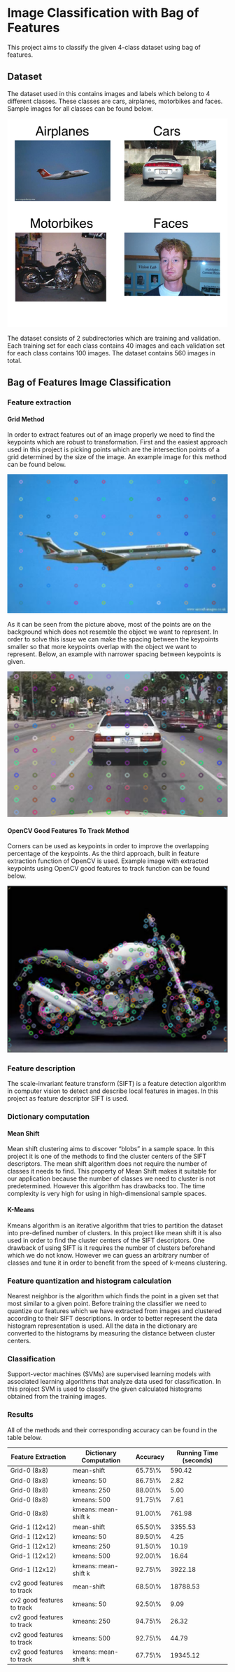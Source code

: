 # Image Classification with Bag of Features

This project aims to classify the given 4-class dataset using bag of features.

## Dataset

The dataset used in this contains images and labels which belong to 4 different classes. 
These classes are cars, airplanes, motorbikes and faces. Sample images for all classes can be found below.

![Example 1](readme_assets/dataset_sample.png)

The dataset consists of 2 subdirectories which are training and validation. Each training set for each class 
contains 40 images and each validation set for each class contains 100 images. The dataset contains 560 images in total.

## Bag of Features Image Classification

### Feature extraction
#### Grid Method
In order to extract features out of an image properly we need to find the keypoints which are robust to transformation. 
First and the easiest approach used in this project is picking points which are the intersection points of a grid 
determined by the size of the image. An example image for this method can be found below.

![Example 2](readme_assets/grid0.png)

As it can be seen from the picture above, most of the points are on the background which does not resemble the object 
we want to represent. In order to solve this issue we can make the spacing between the keypoints smaller so that more 
keypoints overlap with the object we want to represent. Below, an example with narrower spacing between keypoints is given.

![Example 1](readme_assets/grid1.png)

#### OpenCV Good Features To Track Method
Corners can be used as keypoints in order to improve the overlapping percentage of the keypoints. As the third approach, 
built in feature extraction function of OpenCV is used. Example image with extracted keypoints using OpenCV good 
features to track function can be found below.

![Example 1](readme_assets/GFTT.png)

### Feature description

The scale-invariant feature transform (SIFT) is a feature detection algorithm in computer vision to detect and 
describe local features in images. In this project as feature descriptor SIFT is used.

### Dictionary computation

#### Mean Shift
Mean shift clustering aims to discover “blobs” in a sample space. In this project it is one of the methods to find the 
cluster centers of the SIFT descriptors. The mean shift algorithm does not require the number of classes it needs to 
find. This property of Mean Shift makes it suitable for our application because the number of classes we need to cluster
 is not predetermined. However this algorithm has drawbacks too. The time complexity is very high for using in 
 high-dimensional sample spaces.

#### K-Means
Kmeans algorithm is an iterative algorithm that tries to partition the dataset into pre-defined number of clusters. 
In this project like mean shift it is also used in order to find the cluster centers of the SIFT descriptors. 
One drawback of using SIFT is it requires the number of clusters beforehand which we do not know. However we can guess 
an arbitrary number of classes and tune it in order to benefit from the speed of k-means clustering.

### Feature quantization and histogram calculation

Nearest neighbor is the algorithm which finds the point in a given set that most similar to a given point. 
Before training the classifier we need to quantize our features which we have extracted from images and clustered 
according to their SIFT descriptions. In order to better represent the data histogram representation is used. 
All the data in the dictionary are converted to the histograms by measuring the distance between cluster centers.
 
### Classification

Support-vector machines (SVMs) are supervised learning models with associated learning algorithms that analyze data 
used for classification. In this project SVM is used to classify the given calculated histograms obtained from the 
training images.

### Results

All of the methods and their corresponding accuracy can be found in the table below.

| Feature Extraction         | Dictionary Computation | Accuracy  | Running Time \(seconds\) |
|----------------------------|------------------------|-----------|--------------------------|
| Grid\-0 \(8x8\)            | mean\-shift            | 65\.75\\% | 590\.42                  |
| Grid\-0 \(8x8\)            | kmeans: 50             | 86\.75\\% | 2\.82                    |
| Grid\-0 \(8x8\)            | kmeans: 250            | 88\.00\\% | 5\.00                    |
| Grid\-0 \(8x8\)            | kmeans: 500            | 91\.75\\% | 7\.61                    |
| Grid\-0 \(8x8\)            | kmeans: mean\-shift k  | 91\.00\\% | 761\.98                  |
| Grid\-1 \(12x12\)          | mean\-shift            | 65\.50\\% | 3355\.53                 |
| Grid\-1 \(12x12\)          | kmeans: 50             | 89\.50\\% | 4\.25                    |
| Grid\-1 \(12x12\)          | kmeans: 250            | 91\.50\\% | 10\.19                   |
| Grid\-1 \(12x12\)          | kmeans: 500            | 92\.00\\% | 16\.64                   |
| Grid\-1 \(12x12\)          | kmeans: mean\-shift k  | 92\.75\\% | 3922\.18                 |
| cv2 good features to track | mean\-shift            | 68\.50\\% | 18788\.53                |
| cv2 good features to track | kmeans: 50             | 92\.50\\% | 9\.09                    |
| cv2 good features to track | kmeans: 250            | 94\.75\\% | 26\.32                   |
| cv2 good features to track | kmeans: 500            | 92\.75\\% | 44\.79                   |
| cv2 good features to track | kmeans: mean\-shift k  | 67\.75\\% | 19345\.12                |

